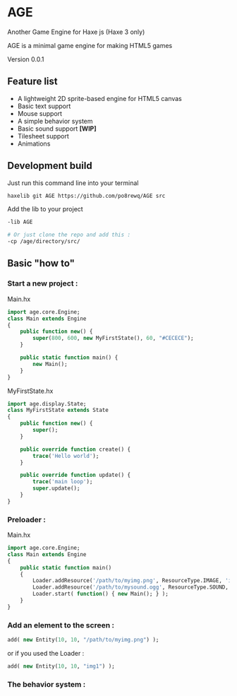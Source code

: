 AGE
===

Another Game Engine for Haxe js (Haxe 3 only)

AGE is a minimal game engine for making HTML5 games

Version 0.0.1


Feature list
------------

 * A lightweight 2D sprite-based engine for HTML5 canvas
 * Basic text support
 * Mouse support 
 * A simple behavior system
 * Basic sound support **[WIP]**
 * Tilesheet support
 * Animations


Development build
-----------------

Just run this command line into your terminal

```bash
haxelib git AGE https://github.com/po8rewq/AGE src
```

Add the lib to your project

```bash
-lib AGE

# Or just clone the repo and add this :
-cp /age/directory/src/
```


Basic "how to"
--------------

### Start a new project :

Main.hx
```haxe
import age.core.Engine;
class Main extends Engine
{
	public function new() {
		super(800, 600, new MyFirstState(), 60, "#CECECE");
	}

	public static function main() {
		new Main();
	}
}
```

MyFirstState.hx
```haxe
import age.display.State;
class MyFirstState extends State
{
	public function new() {
		super();
	}

	public override function create() {
    	trace('Hello world');
    }

    public override function update() {
    	trace('main loop');
    	super.update();
    }
}
```

### Preloader :

Main.hx
```haxe
import age.core.Engine;
class Main extends Engine
{
    public static function main()
    {
        Loader.addResource('/path/to/myimg.png', ResourceType.IMAGE, 'img1');
        Loader.addResource('/path/to/mysound.ogg', ResourceType.SOUND, 'snd1');
        Loader.start( function() { new Main(); } );
    }
}
```

### Add an element to the screen :

```haxe
add( new Entity(10, 10, "/path/to/myimg.png") );
```

or if you used the Loader :

```haxe
add( new Entity(10, 10, "img1") );
```


 ### The behavior system :
 
